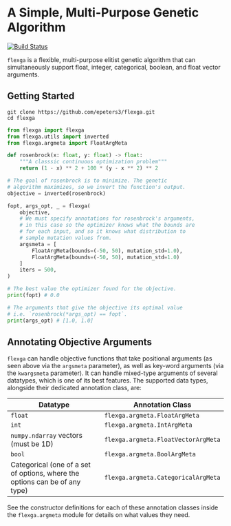 # A Simple, Multi-Purpose Genetic Algorithm

[![Build Status](https://travis-ci.org/epeters3/flexga.svg?branch=master)](https://travis-ci.org/epeters3/flexga)

`flexga` is a flexible, multi-purpose elitist genetic algorithm that can simultaneously support float, integer, categorical, boolean, and float vector arguments.

## Getting Started

```
git clone https://github.com/epeters3/flexga.git
cd flexga
```

```python
from flexga import flexga
from flexga.utils import inverted
from flexga.argmeta import FloatArgMeta

def rosenbrock(x: float, y: float) -> float:
    """A classsic continuous optimization problem"""
    return (1 - x) ** 2 + 100 * (y - x ** 2) ** 2

# The goal of rosenbrock is to minimize. The genetic
# algorithm maximizes, so we invert the function's output.
objective = inverted(rosenbrock)

fopt, args_opt, _ = flexga(
    objective,
    # We must specify annotations for rosenbrock's arguments,
    # in this case so the optimizer knows what the bounds are
    # for each input, and so it knows what distribution to
    # sample mutation values from.
    argsmeta = [
        FloatArgMeta(bounds=(-50, 50), mutation_std=1.0),
        FloatArgMeta(bounds=(-50, 50), mutation_std=1.0)
    ]
    iters = 500,
)

# The best value the optimizer found for the objective.
print(fopt) # 0.0

# The arguments that give the objective its optimal value
# i.e. `rosenbrock(*args_opt) == fopt`.
print(args_opt) # [1.0, 1.0]
```

## Annotating Objective Arguments

`flexga` can handle objective functions that take positional arguments (as seen above via the `argsmeta` parameter), as well as key-word arguments (via the `kwargsmeta` parameter). It can handle mixed-type arguments of several datatypes, which is one of its best features. The supported data types, alongside their dedicated annotation class, are:

| Datatype                                                                    | Annotation Class                    |
| --------------------------------------------------------------------------- | ----------------------------------- |
| `float`                                                                     | `flexga.argmeta.FloatArgMeta`       |
| `int`                                                                       | `flexga.argmeta.IntArgMeta`         |
| `numpy.ndarray` vectors (must be 1D)                                        | `flexga.argmeta.FloatVectorArgMeta` |
| `bool`                                                                      | `flexga.argmeta.BoolArgMeta`        |
| Categorical (one of a set of options, where the options can be of any type) | `flexga.argmeta.CategoricalArgMeta` |

See the constructor definitions for each of these annotation classes inside the `flexga.argmeta` module for details on what values they need.
